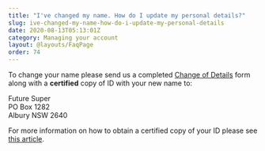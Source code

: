```yaml
---
title: "I've changed my name. How do I update my personal details?"
slug: ive-changed-my-name-how-do-i-update-my-personal-details
date: 2020-08-13T05:13:01Z
category: Managing your account
layout: @layouts/FaqPage
order: 74
---
```


To change your name please send us a completed [Change of Details](https://www.futuresuper.com.au/changeofdetailsform) form along with a **certified** copy of ID with your new name to:

Future Super  
PO Box 1282  
Albury NSW 2640

For more information on how to obtain a certified copy of your ID please see [this article](https://futuresuper.groovehq.com/help/how-can-i-certify-my-id?version=latest).
